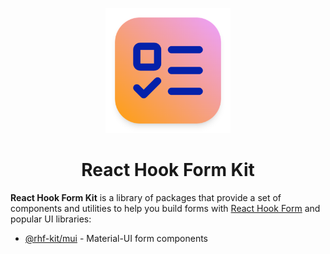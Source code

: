<!-- markdownlint-disable-next-line -->
<p align="center">
  <a href="https://dev-youngstown.github.io/rhf-kit" rel="noopener" target="_blank"><img width="200"  src="https://github.com/dev-youngstown/rhf-kit/blob/9fc823d876d25ea9e1581cac982b3becb7a286af/.github/icon.png" alt="RHF kit logo"></a>
</p>

<h1 align="center">React Hook Form Kit</h1>

**React Hook Form Kit** is a library of packages that provide a set of components and utilities to help you build forms with [React Hook Form](https://react-hook-form.com/) and popular UI libraries:

- [@rhf-kit/mui](https://dev-youngstown.github.io/rhf-kit/?path=/docs/rhf-kit-mui-introduction--docs) - Material-UI form components
